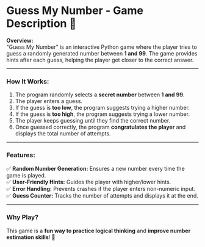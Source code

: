 # **Guess My Number - Game Description 🎯**  

**Overview:**  
"Guess My Number" is an interactive Python game where the player tries to guess a randomly generated number between **1 and 99**. The game provides hints after each guess, helping the player get closer to the correct answer.

---

### **How It Works:**  
1. The program randomly selects a **secret number** between **1 and 99**.  
2. The player enters a guess.  
3. If the guess is **too low**, the program suggests trying a higher number.  
4. If the guess is **too high**, the program suggests trying a lower number.  
5. The player keeps guessing until they find the correct number.  
6. Once guessed correctly, the program **congratulates the player** and displays the total number of attempts.  

---

### **Features:**  
✅ **Random Number Generation:** Ensures a new number every time the game is played.  
✅ **User-Friendly Hints:** Guides the player with higher/lower hints.  
✅ **Error Handling:** Prevents crashes if the player enters non-numeric input.  
✅ **Guess Counter:** Tracks the number of attempts and displays it at the end.  

---

### **Why Play?**  
This game is a **fun way to practice logical thinking** and **improve number estimation skills**! 🎉  
